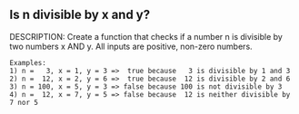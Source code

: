 ## Is n divisible by x and y?

DESCRIPTION:
Create a function that checks if a number n is divisible by two numbers x AND y. All inputs are positive, non-zero numbers.

```
Examples:
1) n =   3, x = 1, y = 3 =>  true because   3 is divisible by 1 and 3
2) n =  12, x = 2, y = 6 =>  true because  12 is divisible by 2 and 6
3) n = 100, x = 5, y = 3 => false because 100 is not divisible by 3
4) n =  12, x = 7, y = 5 => false because  12 is neither divisible by 7 nor 5
```

